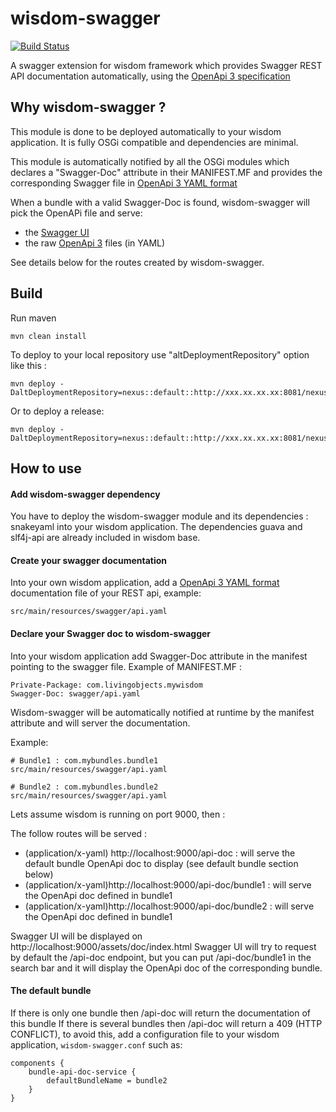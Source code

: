 wisdom-swagger
==============
[![Build Status](https://api.travis-ci.org/livingobjects/wisdom-swagger.png)](https://travis-ci.org/livingobjects/wisdom-swagger)

A swagger extension for wisdom framework which provides Swagger REST API documentation automatically, using the
[OpenApi 3 specification](https://github.com/OAI/OpenAPI-Specification)

## Why wisdom-swagger ?

This module is done to be deployed automatically to your wisdom application. It is fully OSGi compatible and dependencies are minimal.

This module is automatically notified by all the OSGi modules which declares a "Swagger-Doc" attribute in their MANIFEST.MF and provides the corresponding Swagger file in
[OpenApi 3 YAML format](https://github.com/OAI/OpenAPI-Specification)

When a bundle with a valid Swagger-Doc is found, wisdom-swagger will pick the OpenAPi file and serve:
- the [Swagger UI](https://github.com/swagger-api/swagger-ui)
- the raw [OpenApi 3](https://github.com/OAI/OpenAPI-Specification) files (in YAML)

See details below for the routes created by wisdom-swagger.

## Build

Run maven

```shell
mvn clean install
```

To deploy to your local repository use "altDeploymentRepository" option like this :

```shell
mvn deploy -DaltDeploymentRepository=nexus::default::http://xxx.xx.xx.xx:8081/nexus/repository/snapshots
```

Or to deploy a release:

```shell
mvn deploy -DaltDeploymentRepository=nexus::default::http://xxx.xx.xx.xx:8081/nexus/repository/releases
```

## How to use

#### Add wisdom-swagger dependency

You have to deploy the wisdom-swagger module and its dependencies : snakeyaml into your wisdom application.
The dependencies guava and slf4j-api are already included in wisdom base.
 
#### Create your swagger documentation

Into your own wisdom application, add a [OpenApi 3 YAML format](https://github.com/OAI/OpenAPI-Specification)
documentation file of your REST api, example:
```
src/main/resources/swagger/api.yaml
```

#### Declare your Swagger doc to wisdom-swagger

Into your wisdom application add Swagger-Doc attribute in the manifest pointing to the swagger file.
Example of MANIFEST.MF :

```
Private-Package: com.livingobjects.mywisdom
Swagger-Doc: swagger/api.yaml
```

Wisdom-swagger will be automatically notified at runtime by the manifest attribute and will server the documentation.

Example:

```
# Bundle1 : com.mybundles.bundle1
src/main/resources/swagger/api.yaml

# Bundle2 : com.mybundles.bundle2
src/main/resources/swagger/api.yaml
```

Lets assume wisdom is running on port 9000, then :

The follow routes will be served :

- (application/x-yaml) http://localhost:9000/api-doc : will serve the default bundle OpenApi doc to display (see default bundle section below)
- (application/x-yaml)http://localhost:9000/api-doc/bundle1 : will serve the OpenApi doc defined in bundle1
- (application/x-yaml)http://localhost:9000/api-doc/bundle2 : will serve the OpenApi doc defined in bundle1

Swagger UI will be displayed on http://localhost:9000/assets/doc/index.html
Swagger UI will try to request by default the /api-doc endpoint, but you can put /api-doc/bundle1 in the search bar and it will display
the OpenApi doc of the corresponding bundle.

#### The default bundle

If there is only one bundle then /api-doc will return the documentation of this bundle
If there is several bundles then /api-doc will return a 409 (HTTP CONFLICT), to avoid this, add a configuration file to your wisdom application, `wisdom-swagger.conf` such as:

```
components {
    bundle-api-doc-service {
        defaultBundleName = bundle2
    }
}
```
